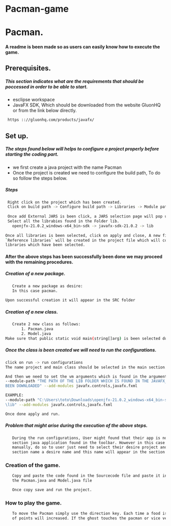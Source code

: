 # Pacman-game
# Pacman.
#### A readme is been made so as users can easily know how to execute the game.

## Prerequisites.
##### This section indicates what are the requirements that should be poccessed in order to be able to start.
 - esclipse workspace
 - JavaFX SDK, Which should be downloaded from the website GluonHQ or from the link below directly.
 ```sh 
  https :://gluonhq.com/products/javafx/ 
```

## Set up.
##### The steps found below will helps to configure a project properly before starting the coding part. 

- we first create a java project with the name Pacman
- Once the project is created we need to configure the build path, To do so follow the steps below.

##### Steps
 ```sh 
  Right click on the project which has been created.
  Click on build path -> Configure build path -> Libraries -> Module path -> Add External JARS
  
  Once add External JARS is been click, a JARS selection page will pop up
  Select all the librabies found in the Folder lib.
    openjfx-21.0.2_windows-x64_bin-sdk -> javafx-sdk-21.0.2 -> lib
    
Once all libraries is been selected, click on apply and close, A new file name 
`Reference libraries` will be created in the project file which will contained all the
libraries which have been selected.
```

#### After the above steps has been successfully been done we may proceed with the remaining procedures.

##### Creation of a new package.
 ```sh 
    Create a new package as desire:
    In this case pacman.
    
Upon successful creation it will appear in the SRC folder
```


##### Creation of a new class.
 ```sh 
    Create 2 new class as follows:
        1. Pacman.java
        2. Model.java
Make sure that public static void main(string[]arg) is been selected during the creation.
```


##### Once the class is been created we will need to run the configurations.
 ```sh 
 click on run -> run configurations
 The name project and main class should be selected in the main section.
 
 And then we need to set the vm arguments which is found in the argument section.
 --module-path "THE PATH OF THE LIB FOLDER WHICH IS FOUND IN THE JAVAFX_SDK WHICH HAS 
 BEEN DOWNLOADED" --add-modules javafx.controls,javafx.fxml
 
 EXAMPLE:
 --module-path "C:\Users\toto\Downloads\openjfx-21.0.2_windows-x64_bin-sdk\javafx-sdk-21.0.2
 \lib" --add-modules javafx.controls,javafx.fxml
 
 Once done apply and run.
```

##### Problem that might arise during the execution of the above steps.
 ```sh 
    During the run configurations, User might found that their app is not visible in the 
    section java application found in the toolbar. However in this case user will to create it 
    manually, do so to user just need to select their desire project and main class. In the 
    section name a desire name and this name will appear in the section run to run the game.
```


### Creation of the game.
 ```sh 
    Copy and paste the code found in the Sourcecode file and paste it in 
    the Pacman.java and Model.java file

    Once copy save and run the project.
```


### How to play the game.
 ```sh 
    To move the Pacman simply use the direction key. Each time a food is been eat the amount 
    of points will increased. If the ghost touches the pacman or vice versa the game is over.
```




